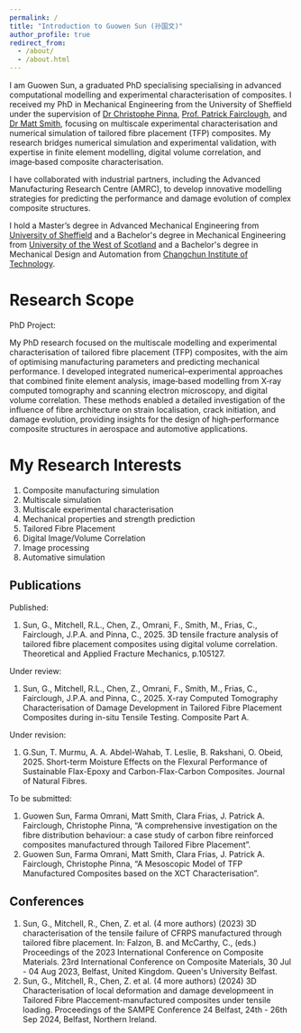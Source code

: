 ```yaml
---
permalink: /
title: "Introduction to Guowen Sun (孙国文)"
author_profile: true
redirect_from: 
  - /about/
  - /about.html
---
```


I am Guowen Sun, a graduated PhD specialising specialising in advanced computational modelling and experimental characterisation of composites. I received my PhD in Mechanical Engineering from the University of Sheffield under the supervision of [Dr Christophe Pinna](https://www.sheffield.ac.uk/mac/people/mech-eng-academic-staff/christophe-pinna), [Prof. Patrick Fairclough](https://www.sheffield.ac.uk/mac/people/mech-eng-academic-staff/patrick-fairclough), and [Dr Matt Smith](https://www.sheffield.ac.uk/amrc/amrc-research-staff/matt-smith), focusing on multiscale experimental characterisation and numerical simulation of tailored fibre placement (TFP) composites. My research bridges numerical simulation and experimental validation, with expertise in finite element modelling, digital volume correlation, and image‑based composite characterisation.

I have collaborated with industrial partners, including the Advanced Manufacturing Research Centre (AMRC), to develop innovative modelling strategies for predicting the performance and damage evolution of complex composite structures.

I hold a Master’s degree in Advanced Mechanical Engineering from [University of Sheffield](https://sheffield.ac.uk/) and a Bachelor's degree in Mechanical Engineering from [University of the West of Scotland](https://www.uws.ac.uk/) and a Bachelor's degree in Mechanical Design and Automation from [Changchun Institute of Technology](https://en.ccit.edu.cn/).

Research Scope
======
PhD Project:

My PhD research focused on the multiscale modelling and experimental characterisation of tailored fibre placement (TFP) composites, with the aim of optimising manufacturing parameters and predicting mechanical performance. I developed integrated numerical–experimental approaches that combined finite element analysis, image‑based modelling from X‑ray computed tomography and scanning electron microscopy, and digital volume correlation. These methods enabled a detailed investigation of the influence of fibre architecture on strain localisation, crack initiation, and damage evolution, providing insights for the design of high‑performance composite structures in aerospace and automotive applications.

My Research Interests
======
1. Composite manufacturing simulation
2. Multiscale simulation
3. Multiscale experimental characterisation
4. Mechanical properties and strength prediction
5. Tailored Fibre Placement
6. Digital Image/Volume Correlation
7. Image processing
8. Automative simulation

Publications
------
Published:
1. Sun, G., Mitchell, R.L., Chen, Z., Omrani, F., Smith, M., Frias, C., Fairclough, J.P.A. and Pinna, C., 2025. 3D tensile fracture analysis of tailored fibre placement composites using digital volume correlation. Theoretical and Applied Fracture Mechanics, p.105127.

Under review:
1. Sun, G., Mitchell, R.L., Chen, Z., Omrani, F., Smith, M., Frias, C., Fairclough, J.P.A. and Pinna, C., 2025. X-ray Computed Tomography Characterisation of Damage Development in Tailored Fibre Placement Composites during in-situ Tensile Testing. Composite Part A.

Under revision:
1. G.Sun, T. Murmu, A. A. Abdel-Wahab, T. Leslie, B. Rakshani, O. Obeid, 2025. Short-term Moisture Effects on the Flexural Performance of Sustainable Flax-Epoxy and Carbon-Flax-Carbon Composites. Journal of Natural Fibres.

To be submitted:
1. Guowen Sun, Farma Omrani, Matt Smith, Clara Frias, J. Patrick A. Fairclough, Christophe Pinna, “A comprehensive investigation on the fibre distribution behaviour: a case study of carbon fibre reinforced composites manufactured through Tailored Fibre Placement”.
2. Guowen Sun, Farma Omrani, Matt Smith, Clara Frias, J. Patrick A. Fairclough, Christophe Pinna, “A Mesoscopic Model of TFP Manufactured Composites based on the XCT Characterisation”.

Conferences
------
1. Sun, G., Mitchell, R., Chen, Z. et al. (4 more authors) (2023) 3D characterisation of the tensile failure of CFRPS manufactured through tailored fibre placement. In: Falzon, B. and McCarthy, C., (eds.) Proceedings of the 2023 International Conference on Composite Materials. 23rd International Conference on Composite Materials, 30 Jul - 04 Aug 2023, Belfast, United Kingdom. Queen's University Belfast.
2. Sun, G., Mitchell, R., Chen, Z. et al. (4 more authors) (2024) 3D Characterisation of local deformation and damage developmeent in Tailored Fibre Placcement-manufactured composites under tensile loading. Proceedings of the SAMPE Conference 24 Belfast, 24th - 26th Sep 2024, Belfast, Northern Ireland.

